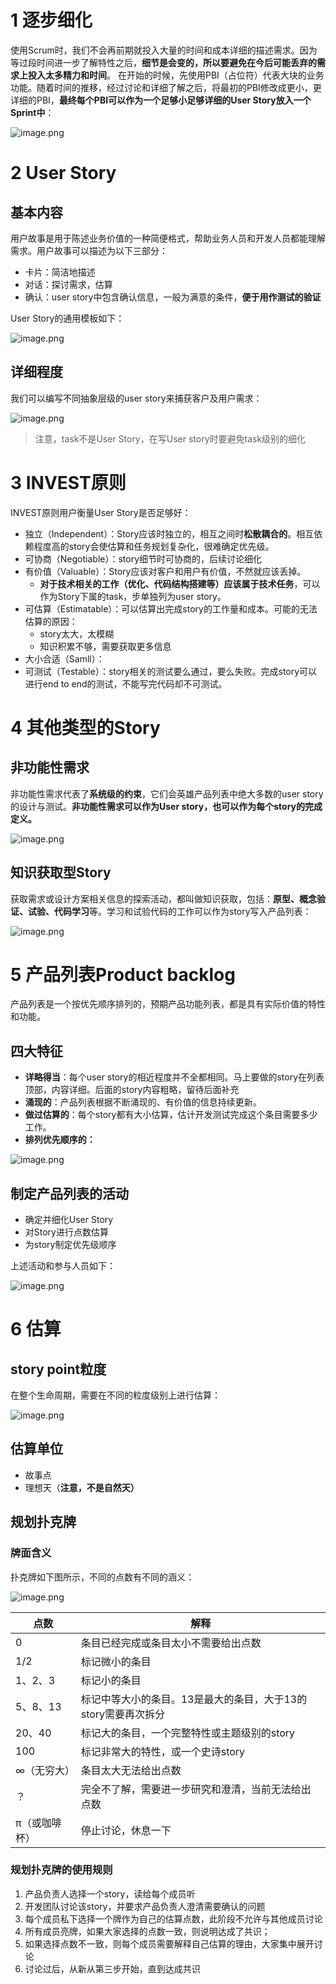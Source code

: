 
# 1 逐步细化
使用Scrum时，我们不会再前期就投入大量的时间和成本详细的描述需求。因为等过段时间进一步了解特性之后，**细节是会变的，所以要避免在今后可能丢弃的需求上投入太多精力和时间**。
在开始的时候，先使用PBI（占位符）代表大块的业务功能。随着时间的推移，经过讨论和详细了解之后，将最初的PBI修改成更小，更详细的PBI，**最终每个PBI可以作为一个足够小足够详细的User Story放入一个Sprint中**：

![image.png](.assets/1596727539197-6aa3f07e-f644-4e8b-b338-d2ea0dcd78bc.png)

# 2 User Story

## 基本内容
用户故事是用于陈述业务价值的一种简便格式，帮助业务人员和开发人员都能理解需求。用户故事可以描述为以下三部分：

- 卡片：简洁地描述
- 对话：探讨需求，估算
- 确认：user story中包含确认信息，一般为满意的条件，**便于用作测试的验证**

User Story的通用模板如下：

![image.png](.assets/1596728009069-ec919dad-28f2-4770-b1b2-a026668f4780.png)

## 详细程度
我们可以编写不同抽象层级的user story来捕获客户及用户需求：

![image.png](.assets/1596728588204-d9315ef8-8e4b-4a4e-8fdb-2fc165d0f68b.png)

> 注意，task不是User Story，在写User story时要避免task级别的细化


# 3 INVEST原则
INVEST原则用户衡量User Story是否足够好：

- 独立（Independent）：Story应该时独立的，相互之间时**松散耦合的**。相互依赖程度高的story会使估算和任务规划复杂化，很难确定优先级。
- 可协商（Negotiable）：story细节时可协商的，后续讨论细化
- 有价值（Valuable）：Story应该对客户和用户有价值，不然就应该丢掉。
   - **对于技术相关的工作（优化、代码结构搭建等）应该属于技术任务**，可以作为Story下属的task，步单独列为user story。
- 可估算（Estimatable）：可以估算出完成story的工作量和成本。可能的无法估算的原因：
   - story太大，太模糊
   - 知识积累不够，需要获取更多信息
- 大小合适（Samll）：
- 可测试（Testable）：story相关的测试要么通过，要么失败。完成story可以进行end to end的测试，不能写完代码却不可测试。

# 4 其他类型的Story

## 非功能性需求
非功能性需求代表了**系统级的约束**，它们会英雄产品列表中绝大多数的user story的设计与测试。**非功能性需求可以作为User story，也可以作为每个story的完成定义。**

![image.png](.assets/1596729946385-da32b387-cee4-4a23-9e20-9cb4d07a1cb9.png)

## 知识获取型Story
获取需求或设计方案相关信息的探索活动，都叫做知识获取，包括：**原型、概念验证、试验、代码学习**等。学习和试验代码的工作可以作为story写入产品列表：

![image.png](.assets/1596730102654-5fe209b8-817a-44e0-a58c-4c58156191c0.png)

# 5 产品列表Product backlog
产品列表是一个按优先顺序排列的，预期产品功能列表，都是具有实际价值的特性和功能。

## 四大特征

- **详略得当**：每个user story的相近程度并不全都相同。马上要做的story在列表顶部，内容详细。后面的story内容粗略，留待后面补充
- **涌现的**：产品列表根据不断涌现的、有价值的信息持续更新。
- **做过估算的**：每个story都有大小估算，估计开发测试完成这个条目需要多少工作。
- **排列优先顺序的：**

![image.png](.assets/1596858007440-c7a7c801-0773-4c4e-b858-724bf9aa5882.png)

## 制定产品列表的活动

- 确定并细化User Story
- 对Story进行点数估算
- 为story制定优先级顺序

上述活动和参与人员如下：

![image.png](.assets/1596858196740-ba112df6-3953-45c1-b8b0-73036ae8839e.png)

# 6 估算

## story point粒度
在整个生命周期，需要在不同的粒度级别上进行估算：

![image.png](.assets/1596859801998-827f2888-d958-4dc2-8fa5-b1436fee49a5.png)

## 估算单位

- 故事点
- 理想天（**注意，不是自然天）**

## 规划扑克牌

### 牌面含义
扑克牌如下图所示，不同的点数有不同的涵义：

![image.png](.assets/1597040731736-3aecd0ba-3a19-4885-a215-199737366883.png)

| 点数 | 解释 |
| --- | --- |
| 0 | 条目已经完成或条目太小不需要给出点数 |
| 1/2 | 标记微小的条目 |
| 1、2、3 | 标记小的条目 |
| 5、8、13 | 标记中等大小的条目。13是最大的条目，大于13的story需要再次拆分 |
| 20、40 | 标记大的条目，一个完整特性或主题级别的story |
| 100 | 标记非常大的特性，或一个史诗story |
| ∞（无穷大） | 条目太大无法给出点数 |
| ？ | 完全不了解，需要进一步研究和澄清，当前无法给出点数 |
| π（或咖啡杯） | 停止讨论，休息一下 |


### 规划扑克牌的使用规则

1. 产品负责人选择一个story，读给每个成员听
1. 开发团队讨论该story，并要求产品负责人澄清需要确认的问题
1. 每个成员私下选择一个牌作为自己的估算点数，此阶段不允许与其他成员讨论
1. 所有成员亮牌，如果大家选择的点数一致，则说明达成了共识；
1. 如果选择点数不一致，则每个成员需要解释自己估算的理由，大家集中展开讨论
1. 讨论过后，从新从第三步开始，直到达成共识



